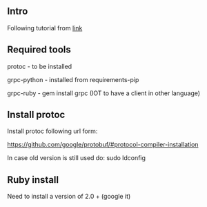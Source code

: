 ## Intro

Following tutorial from [link](https://goel.io/grpc-100/)

## Required tools

protoc - to be installed

grpc-python - installed from requirements-pip

grpc-ruby - gem install grpc (IOT to have a client in other language)


## Install protoc

Install protoc following url form:

https://github.com/google/protobuf/#protocol-compiler-installation

In case old version is still used do: sudo ldconfig

## Ruby install

Need to install a version of 2.0 +
(google it)

